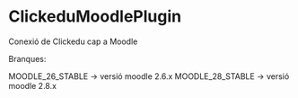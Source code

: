 # ClickeduMoodlePlugin
Conexió de Clickedu cap a Moodle

Branques:

MOODLE_26_STABLE -> versió moodle 2.6.x
MOODLE_28_STABLE -> versió moodle 2.8.x
